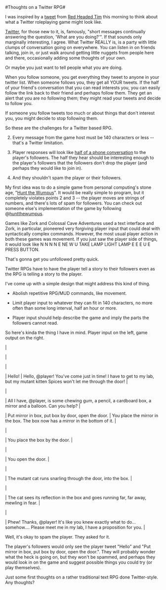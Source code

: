 #Thoughts on a Twitter RPG#

I was inspired by a [tweet](http://twitter.com/redheadedtim) from [Red Headed Tim](http://redheadedtim.blogspot.com/) this morning to think about what a Twitter roleplaying game might look like.

[Twitter](http://twitter.com), for those new to it, is, famously, "short messages continually answering the question, 'What are you doing?'". If that sounds only marginally interesting, I agree. What Twitter REALLY is, is a party with little clumps of conversation going on everywhere. You can listen in on friends talking, join in, or just walk around getting little nuggets from people here and there, occasionally adding some thoughts of your own.

Or maybe you just want to tell people what you are doing.

When you follow someone, you get everything they tweet to anyone in your twitter list. When someone follows you, they get all YOUR tweets. If the half of your friend's conversation that you can read interests you, you can easily follow the link back to their friend and perhaps follow them. They get an alert that you are no following them; they might read your tweets and decide to follow you.

If someone you follow tweets too much or about things that don't interest you, you might decide to stop following them.

So these are the challenges for a Twitter based RPG.


 2. Every message from the game host must be 140 characters or less -- that's a Twitter limitation.


 4. Player responses will look like [half of a phone conversation](http://en.wikipedia.org/wiki/Bob_Newhart) to the player's followers. The half they hear should be interesting enough to the player's followers that the followers don't drop the player (and perhaps they would like to join in).


 6. And they shouldn't spam the player or their followers.




My first idea was to do a simple game from personal computing's stone age, "[Hunt the Wumpus](http://en.wikipedia.org/wiki/Hunt_the_wumpus)". It would be really simple to program, but it completely violates points 2 and 3 -- the player moves are strings of numbers, and there's lots of spam for followers. You can check out someone else's implementation of the game by following @[huntthewumpus](http://twitter.com/huntthewumpus).

Games like Zork and Colossal Cave Adventures used a text interface and Zork, in particular, pioneered very forgiving player input that could deal with syntactically complex commands. However, the most usual player action in both these games was movement. If you just saw the player side of things, it would look like N N N N E NE W U TAKE LAMP LIGHT LAMP E E E U E PRESS BUTTON.

That's gonna get you unfollowed pretty quick.

Twitter RPGs have to have the player tell a story to their followers even as the RPG is telling a story to the player.

I've come up with a simple design that might address this kind of thing.


 * Abolish repetitive RPG/MUD commands, like movement.


 * Limit player input to whatever they can fit in 140 characters, no more often than some long interval, half an hour or more.


 * Player input should help describe the game and imply the parts the followers cannot read.




So here's kinda the thing I have in mind. Player input on the left, game output on the right.





|
 
 |
 
 |


|
 Hello!
 |
 Hello, @player! You've come just in time! I have to get to my lab, but my mutant kitten Spices won't let me through the door!
 |


|
 
 |
 All I have, @player, is some chewing gum, a pencil, a cardboard box, a mirror and a balloon. Can you help?
 |


|
 Put mirror in box, put box by door, open the door.
 |
 You place the mirror in the box. The box now has a mirror in the bottom of it.
 |


|
 
 |
 You place the box by the door.
 |


|
 
 |
 You open the door.
 |


|
 
 |
 The mutant cat runs snarling through the door, into the box.
 |


|
 
 |
 The cat sees its reflection in the box and goes running far, far away, mewling in fear.
 |


|
 
 |
 Phew! Thanks, @player! It's like you knew exactly what to do... somehow.... Please meet me in my lab, I have a proposition for you.
 |






Well, it's okay to spam the player. They asked for it.

The player's followers would only see the player tweet "Hello" and "Put mirror in box, put box by door, open the door.". They will probably wonder what the heck is going on, but they won't be spammed, and perhaps they would look in on the game and suggest possible things you could try (or play themselves).

Just some first thoughts on a rather traditional text RPG done Twitter-style. Any thoughts?

